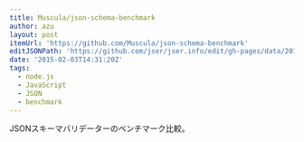 ```yaml
---
title: Muscula/json-schema-benchmark
author: azu
layout: post
itemUrl: 'https://github.com/Muscula/json-schema-benchmark'
editJSONPath: 'https://github.com/jser/jser.info/edit/gh-pages/data/2015/02/index.json'
date: '2015-02-03T14:31:20Z'
tags:
  - node.js
  - JavaScript
  - JSON
  - benchmark
---
```

JSONスキーマバリデーターのベンチマーク比較。

